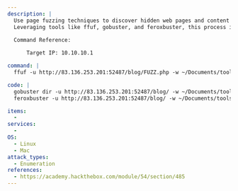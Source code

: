 ```yaml
---
description: |
  Use page fuzzing techniques to discover hidden web pages and content on a target web server. 
  Leveraging tools like ffuf, gobuster, and feroxbuster, this process identifies web pages with specified extensions, potentially revealing misconfigurations and hidden directories.
  
  Command Reference:

      Target IP: 10.10.10.1

command: |
  ffuf -u http://83.136.253.201:52487/blog/FUZZ.php -w ~/Documents/tools/SecLists/Discovery/Web-Content/directory-list-2.3-small.txt:FUZZ

code: |
  gobuster dir -u http://83.136.253.201:52487/blog/ -w ~/Documents/tools/SecLists/Discovery/Web-Content/directory-list-2.3-small.txt -x php,html,txt,js
  feroxbuster -u http://83.136.253.201:52487/blog/ -w ~/Documents/tools/SecLists/Discovery/Web-Content/directory-list-2.3-small.txt -x php,html,txt,js

items:
  - 
services:
  - 
OS:
  - Linux
  - Mac
attack_types:
  - Enumeration
references:
  - https://academy.hackthebox.com/module/54/section/485
---
```

